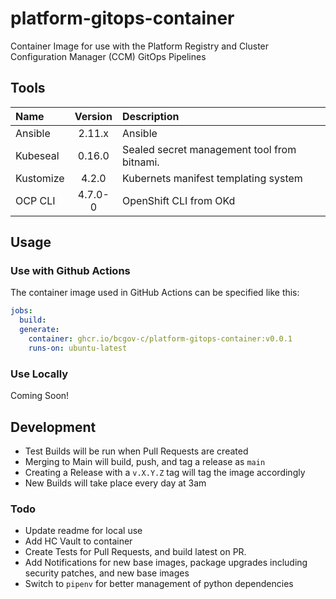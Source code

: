 # platform-gitops-container

Container Image for use with the Platform Registry and Cluster Configuration Manager (CCM) GitOps Pipelines

## Tools

| Name | Version | Description |
| :--- | :-----: | :---------- |
| Ansible   | 2.11.x | Ansible |
| Kubeseal  | 0.16.0 | Sealed secret management tool from bitnami. |
| Kustomize | 4.2.0 | Kubernets manifest templating system |
| OCP CLI   | 4.7.0-0 | OpenShift CLI from OKd |

## Usage

### Use with Github Actions

The container image used in GitHub Actions can be specified like this:

```yaml
jobs:
  build:
  generate:
    container: ghcr.io/bcgov-c/platform-gitops-container:v0.0.1
    runs-on: ubuntu-latest
```

### Use Locally

Coming Soon!

## Development

- Test Builds will be run when Pull Requests are created
- Merging to Main will build, push, and tag a release as `main`
- Creating a Release with a `v.X.Y.Z` tag will tag the image accordingly
- New Builds will take place every day at 3am

### Todo

- Update readme for local use
- Add HC Vault to container
- Create Tests for Pull Requests, and build latest on PR.
- Add Notifications for new base images, package upgrades including security patches, and new base images
- Switch to `pipenv` for better management of python dependencies
